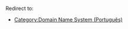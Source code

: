 Redirect to:

*   [Category:Domain Name System (Português)](/index.php/Category:Domain_Name_System_(Portugu%C3%AAs) "Category:Domain Name System (Português)")